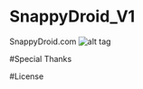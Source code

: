 # SnappyDroid_V1
  SnappyDroid.com
![alt tag](http://plugnmake.com/wp-content/uploads/2015/09/github.jpg)

#Special Thanks

#License

